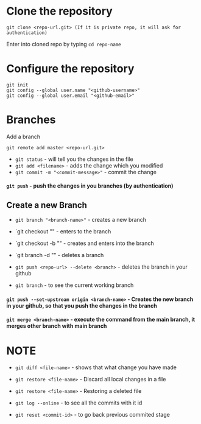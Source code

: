 # Clone the repository

```
git clone <repo-url.git> (If it is private repo, it will ask for authentication)
```
Enter into cloned repo by typing  `cd repo-name`

# Configure the repository

```
git init
git config --global user.name "<github-username>"
git config --global user.email "<github-email>"
```

# Branches

Add a branch

```
git remote add master <repo-url.git>
```

- `git status` - will tell you the changes in the file
- `git add <filename>` - adds the change which you modified
- `git commit -m "<commit-message>"` - commit the change

#### `git push` - push the changes in you branches (by authentication)


## Create a new Branch

- `git branch "<branch-name>"` - creates a new branch
- `git checkout "<branch-name>" - enters to the branch
- `git checkout -b "<branch-name>" - creates and enters into the branch

- `git branch -d "<branch-name>" - deletes a branch
- `git push <repo-url> --delete <branch>` - deletes the branch in your github

- `git branch` - to see the current working branch


#### ```git push --set-upstream origin <branch-name>``` - Creates the new branch in your github, so that you push the changes in the branch

#### `git merge <branch-name>` - execute the command from the main branch, it merges other branch with main branch



# NOTE

- `git diff <file-name>` - shows that what change you have made
- `git restore <file-name>` - Discard all local changes in a file
- `git restore <file-name>` - Restoring a deleted file

- `git log --online` - to see all the commits with it id
- `git reset <commit-id>` - to go back previous commited stage
